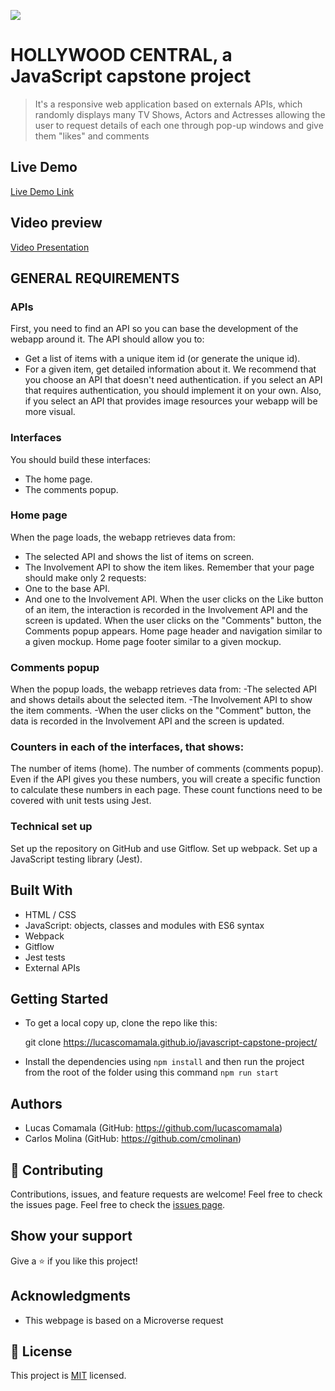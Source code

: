 ![](https://img.shields.io/badge/Microverse-blueviolet)


# HOLLYWOOD CENTRAL, a JavaScript capstone project 

> It's a responsive web application based on externals APIs, which randomly displays many TV Shows, Actors and Actresses allowing the user to request details of each one through pop-up windows and give them "likes" and comments

## Live Demo

[Live Demo Link](https://lucascomamala.github.io/javascript-capstone-project/)

## Video preview

[Video Presentation](https://drive.google.com/file/d/122AsXE1nMq4ckSANFP-M0jwXNrOFpzxv/view?usp=sharing)

## GENERAL REQUIREMENTS

### APIs
  First, you need to find an API so you can base the development of the webapp around it. The API should allow you to:
  - Get a list of items with a unique item id (or generate the unique id).
  - For a given item, get detailed information about it.
  We recommend that you choose an API that doesn't need authentication. if you select an API that requires authentication, you should implement it on your own. Also, if you select an API that provides image resources your webapp will be more visual.

### Interfaces
  You should build these interfaces:
   - The home page.
   - The comments popup.
  
### Home page
  When the page loads, the webapp retrieves data from:
  - The selected API and shows the list of items on screen.
  - The Involvement API to show the item likes.
  Remember that your page should make only 2 requests:
  - One to the base API.
  - And one to the Involvement API.
    When the user clicks on the Like button of an item, the interaction is recorded in the Involvement API and the screen is updated.
  When the user clicks on the "Comments" button, the Comments popup appears.
  Home page header and navigation similar to a given mockup.
  Home page footer similar to a given mockup.

### Comments popup
  When the popup loads, the webapp retrieves data from:
  -The selected API and shows details about the selected item.
  -The Involvement API to show the item comments.
  -When the user clicks on the "Comment" button, the data is recorded in the Involvement API and the screen is updated.
  
### Counters in each of the interfaces, that shows:
  The number of items (home).
  The number of comments (comments popup).
  Even if the API gives you these numbers, you will create a specific function to calculate these numbers in each page. These count functions need to be covered with unit tests using Jest.

### Technical set up
  Set up the repository on GitHub and use Gitflow.
  Set up webpack.
  Set up a JavaScript testing library (Jest).

## Built With

- HTML / CSS 
- JavaScript: objects, classes and modules with ES6 syntax 
- Webpack
- Gitflow
- Jest tests
- External APIs

## Getting Started

- To get a local copy up, clone the repo like this: 

  git clone https://lucascomamala.github.io/javascript-capstone-project/

- Install the dependencies using `npm install` and then run the project from the root of the folder using this command `npm run start`

## Authors

- Lucas Comamala (GitHub: https://github.com/lucascomamala)
- Carlos Molina  (GitHub: https://github.com/cmolinan)
   
## 🤝 Contributing

Contributions, issues, and feature requests are welcome!
Feel free to check the issues page.
Feel free to check the [issues page](../../issues/).

## Show your support

Give a ⭐️ if you like this project!

## Acknowledgments 

- This webpage is based on a Microverse request

## 📝 License

This project is [MIT](./MIT.md) licensed.
